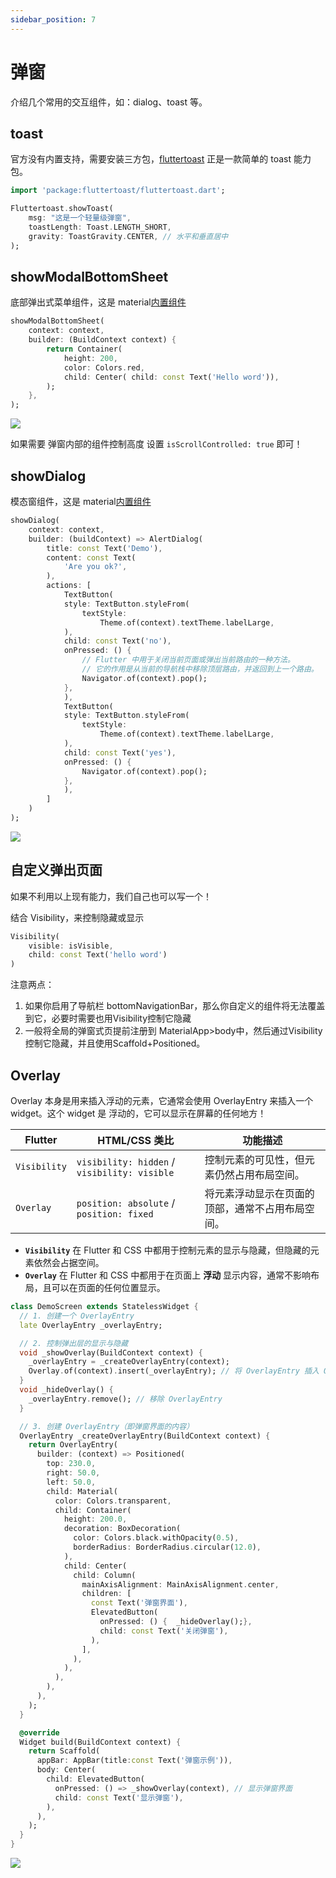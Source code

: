 ```yaml
---
sidebar_position: 7
---
```


# 弹窗

介绍几个常用的交互组件，如：dialog、toast 等。

## toast

官方没有内置支持，需要安装三方包，[fluttertoast](https://pub.dev/packages/fluttertoast) 正是一款简单的 toast 能力包。

```dart
import 'package:fluttertoast/fluttertoast.dart';

Fluttertoast.showToast(
    msg: "这是一个轻量级弹窗",
    toastLength: Toast.LENGTH_SHORT,
    gravity: ToastGravity.CENTER, // 水平和垂直居中
);
```

## showModalBottomSheet

底部弹出式菜单组件，这是 material[内置组件](https://api.flutter.dev/flutter/material/showModalBottomSheet.html)

```dart
showModalBottomSheet(
    context: context,
    builder: (BuildContext context) {
        return Container(
            height: 200,
            color: Colors.red,
            child: Center( child: const Text('Hello word')),
        );
    },
);
```

![](https://img.dingshaohua.com/book-fe/202501012348854.gif)

如果需要 弹窗内部的组件控制高度 设置 `isScrollControlled: true` 即可！

## showDialog
模态窗组件，这是 material[内置组件](https://api.flutter.dev/flutter/material/showDialog.html)
```dart
showDialog(
    context: context,
    builder: (buildContext) => AlertDialog(
        title: const Text('Demo'),
        content: const Text(
            'Are you ok?',
        ),
        actions: [
            TextButton(
            style: TextButton.styleFrom(
                textStyle:
                    Theme.of(context).textTheme.labelLarge,
            ),
            child: const Text('no'),
            onPressed: () {
                // Flutter 中用于关闭当前页面或弹出当前路由的一种方法。
                // 它的作用是从当前的导航栈中移除顶层路由，并返回到上一个路由。
                Navigator.of(context).pop();
            },
            ),
            TextButton(
            style: TextButton.styleFrom(
                textStyle:
                    Theme.of(context).textTheme.labelLarge,
            ),
            child: const Text('yes'),
            onPressed: () {
                Navigator.of(context).pop();
            },
            ),
        ]
    )
);
```
![](https://img.dingshaohua.com/book-fe/202501020021325.gif)

## 自定义弹出页面
如果不利用以上现有能力，我们自己也可以写一个！

结合 Visibility，来控制隐藏或显示
```dart
Visibility(
    visible: isVisible,
    child: const Text('hello word')
)
```

注意两点：
1. 如果你启用了导航栏 bottomNavigationBar，那么你自定义的组件将无法覆盖到它，必要时需要也用Visibility控制它隐藏
2. 一般将全局的弹窗式页提前注册到 MaterialApp>body中，然后通过Visibility控制它隐藏，并且使用Scaffold+Positioned。



## Overlay
Overlay 本身是用来插入浮动的元素，它通常会使用 OverlayEntry 来插入一个 widget。这个 widget 是 浮动的，它可以显示在屏幕的任何地方！

| **Flutter**       | **HTML/CSS 类比**                               | **功能描述**                                |
|-------------------|------------------------------------------------|---------------------------------------------|
| `Visibility`      | `visibility: hidden` / `visibility: visible`    | 控制元素的可见性，但元素仍然占用布局空间。       |
| `Overlay`         | `position: absolute` / `position: fixed`        | 将元素浮动显示在页面的顶部，通常不占用布局空间。 |

- **`Visibility`** 在 Flutter 和 CSS 中都用于控制元素的显示与隐藏，但隐藏的元素依然会占据空间。
- **`Overlay`** 在 Flutter 和 CSS 中都用于在页面上 **浮动** 显示内容，通常不影响布局，且可以在页面的任何位置显示。

```dart
class DemoScreen extends StatelessWidget {
  // 1. 创建一个 OverlayEntry
  late OverlayEntry _overlayEntry;

  // 2. 控制弹出层的显示与隐藏
  void _showOverlay(BuildContext context) {
    _overlayEntry = _createOverlayEntry(context);
    Overlay.of(context).insert(_overlayEntry); // 将 OverlayEntry 插入 Overlay
  }
  void _hideOverlay() {
    _overlayEntry.remove(); // 移除 OverlayEntry
  }

  // 3. 创建 OverlayEntry（即弹窗界面的内容）
  OverlayEntry _createOverlayEntry(BuildContext context) {
    return OverlayEntry(
      builder: (context) => Positioned(
        top: 230.0,
        right: 50.0,
        left: 50.0,
        child: Material(
          color: Colors.transparent,
          child: Container(
            height: 200.0,
            decoration: BoxDecoration(
              color: Colors.black.withOpacity(0.5),
              borderRadius: BorderRadius.circular(12.0),
            ),
            child: Center(
              child: Column(
                mainAxisAlignment: MainAxisAlignment.center,
                children: [
                  const Text('弹窗界面'),
                  ElevatedButton(
                    onPressed: () {  _hideOverlay();},
                    child: const Text('关闭弹窗'),
                  ),
                ],
              ),
            ),
          ),
        ),
      ),
    );
  }

  @override
  Widget build(BuildContext context) {
    return Scaffold(
      appBar: AppBar(title:const Text('弹窗示例')),
      body: Center(
        child: ElevatedButton(
          onPressed: () => _showOverlay(context), // 显示弹窗界面
          child: const Text('显示弹窗'),
        ),
      ),
    );
  }
}
```

![](https://img.dingshaohua.com/book-fe/202501020133862.gif)